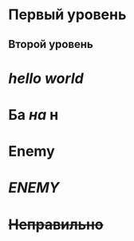 # Первый уровень
## Второй уровень

# *hello world*
# Ба *на* н 
# **Enemy**
# ***ENEMY***
# ~~Неправильно~~
